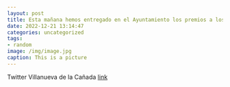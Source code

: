 ```yaml
---
layout: post
title: Esta mañana hemos entregado en el Ayuntamiento los premios a los establecimientos ganadores del XX Concurso de Escaparatismo Nav...
date: 2022-12-21 13:14:47
categories: uncategorized
tags:
- random
image: /img/image.jpg
caption: This is a picture
---
```

Twitter Villanueva de la Cañada [link](https://twitter.com/AytoVDLCanada/status/1605535852989407233)
